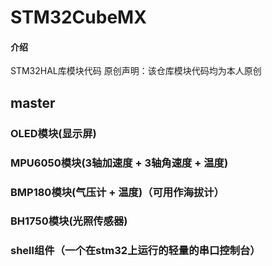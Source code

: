 # STM32CubeMX

#### 介绍
STM32HAL库模块代码
原创声明：该仓库模块代码均为本人原创
## master
### OLED模块(显示屏)
### MPU6050模块(3轴加速度 + 3轴角速度 + 温度)
### BMP180模块(气压计 + 温度)（可用作海拔计）
### BH1750模块(光照传感器)
### shell组件（一个在stm32上运行的轻量的串口控制台）

